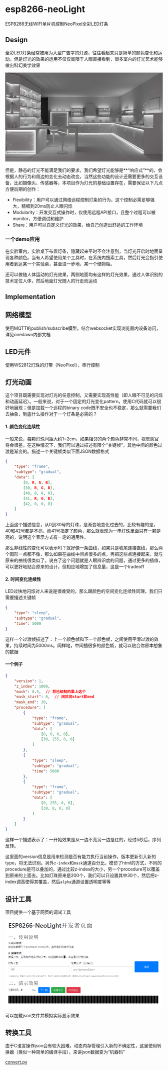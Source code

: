 # esp8266-neoLight

ESP8266无线WIFI单片机控制NeoPixel全彩LED灯条

## Design

全彩LED灯条经常被用为大型广告字的灯源，往往看起来只是简单的颜色变化和运动。但是灯光的效果的运用不仅仅局限于人眼直接看到，很多室内的灯光艺术能够做出科幻美学效果

![](img/demo.jpg)

但是，静态的灯光不能满足我们的要求，我们希望灯光能够是**“响应式”**的，会根据人的行为和周边的变化去动态改变，当然这些功能的设计还需要更多的交互设备，比如摄像头、传感器等，本项目作为灯光的基础设置存在，需要保证以下几点方便后期的创作：

- Flexibility：用户可以通过网络远程控制灯条的行为，这个控制必需足够强大，精细到20ms防止人眼闪烁
- Modularity：开发交互式操作时，仅使用远程API接口，且整个过程可以被monitor，方便调试和维护
- Share：用户可以自定义灯光的效果，给自己创造出舒适的工作环境

### 一个demo应用

在实验室内，实验桌下布置灯条，隐藏起来平时不会注意到，当灯光开启时地面呈现各种颜色。当有人希望使用某个工具时，在系统内搜索工具，然后灯光会指引使用者到达某一个实验桌，甚至进一步地，某一个储物柜。

还可以做随人体运动的灯光效果，两侧地面均有这样的灯光效果，通过人体识别的技术定位人体，然后地面灯光随人的行走而运动

## Implementation

## 网络模型

使用MQTT的publish/subscribe模型，结合websocket实现浏览器内设备访问，详见onedawn内部文档

## LED元件

使用WS2812灯珠的灯带（NeoPixel），串行控制

## 灯光动画

这个项目既需要实现对灯光的任意控制，又需要实现高性能（即人眼不可见的闪烁和动画延迟）。一般来说，对于一个固定的灯光变化pattern，使用C代码就可以很好地展现；但是加载一个远程的binary code既不安全也不稳定，那么就需要我们去抽象，到底什么操作对于一个灯条是必需的？

#### 1. 颜色变化连续性

一般来说，每颗灯珠间距大约1~2cm，如果相邻的两个颜色非常不同，视觉感官将会很差。在这种情况下，我们可以通过描述有限个“关键帧”，其他中间的颜色过渡是渐变的。描述一个关键帧类似下面JSON数据格式

```json
{
    "type": "frame",
    "subtype": "gradual",
    "data": [
        [0, R, G, B],
        [30, R, G, B],
        [40, 0, 0, 0],
        [41, R, G, B],
        [42, 0, 0, 0]
    ]
}
```

上面这个描述信息，从0到30号的灯珠，是渐变地变化过去的，比较有趣的是，40和42号都是不亮，而41号指定了颜色，那么就表现为一串灯珠里面只有一颗是亮的，说明这个表示方式有一定的通用性。

那么非线性的变化可以表示吗？就好像一条曲线，如果只是收尾连接直线，那么两个图形一点都不像，那么如果在曲线中间点很多的点，再把这些点连接起来，就与原来的曲线很类似了。说白了这个问题就是人眼辨识度的问题，通过更多的插值，可以更好地贴合原来的设计，但相应地增加了信息量，这是一个tradeoff

#### 2. 时间变化连续性

LED过快地闪烁对人来说是很难受的，那么跟颜色的空间变化连续性同理，我们只需要描述关键帧

```json
{
    "type": "sleep",
    "subtype": "gradual",
    "time": 5000
}
```

这样一个过渡帧描述了：上一个颜色帧和下一个颜色帧，之间使用平滑过渡的效果，持续时间为5000ms。同样地，中间插很多的颜色帧，就可以贴合你原本想象的数据

#### 一个例子

```json
{
    "version": 1,
    "z_index": 1000,
    "mask": 0.5,  // 将已绘制的乘上这个
    "mask_start": 0,  // 闭区间start和end
    "mask_end": 30,
    "procedure": [
        {
            "type": "frame",
            "subtype": "gradual",
            "data": [
                [0, 0, 0, 0],
                [30, 255, 0, 0]
            ]
        },
        {
            "type": "sleep",
            "subtype": "gradual",
            "time": 5000
        },
        {
            "type": "frame",
            "subtype": "gradual",
            "data": [
                [0, 255, 0, 0],
                [30, 0, 0, 0]
            ]
        }
    ]
}
```

这样一个描述表示了：一开始效果是从一边不亮另一边是红的，经过5秒后，序列反转。

这里面的version信息是用来检测是否有能力执行当前操作，版本更新引入新的type，将无法识别。另外`z-index`和`mask`通道百分比，模仿了html的方式，不同的procedure是可以叠加的，通过比较z-index的大小，另一个procedure可以覆盖到原来的上面去。比如灯珠原来是200个，我们可以只设置其中30个，然后把z-index调高使得其覆盖，然后`alpha`通道设置透明度等等

## 设计工具

项目提供一个基于网页的调试工具

![](img/devtool1.png)

可以加载json文件并模拟实际显示效果

## 转换工具

由于C语言操作json会有较大困难，动态内存管理引入新的不确定性，这里使用转换器（类似一种简单的编译手段），来讲json数据变为“机器码”

[convert.py](convert.py)

```python

```

